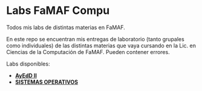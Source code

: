 # Labs FaMAF Compu
Todos mis labs de distintas materias en FaMAF.

En este repo se encuentran mis entregas de laboratorio (tanto grupales como individuales) de las distintas materias que vaya cursando en la Lic. en Ciencias de la Computación de FaMAF. Pueden contener errores.

Labs disponibles:
  * [**AyEdD II**](/AYED-II)
  * [**SISTEMAS OPERATIVOS**](/SISTEMAS-OPERATIVOS)
